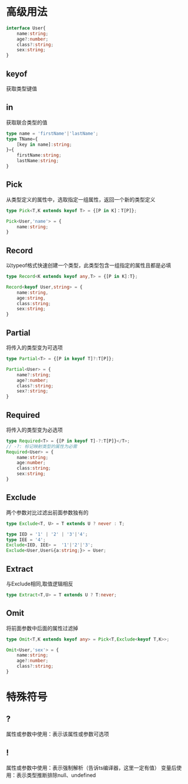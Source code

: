 # 高级用法

``` ts
interface User{
    name:string;
    age?:number;
    class?:string;
    sex:string;
}
```
## keyof
获取类型键值

## in
获取联合类型的值
``` ts
type name = 'firstName'|'lastName';
type TName={
    [key in name]:string;
}={
    firstName:string;
    lastName:string;
}
```

## Pick
从类型定义的属性中，选取指定一组属性，返回一个新的类型定义
``` ts
type Pick<T,K extends keyof T> = {[P in K]：T[P]};

Pick<User,'name'> = {
    name:string;
}
```

## Record
以typeof格式快速创建一个类型，此类型包含一组指定的属性且都是必填
``` ts
type Record<K extends keyof any,T> = {[P in K]:T};

Record<keyof User,string> = {
    name:string,
    age:string,
    class:string;
    sex:string;
}
```

## Partial
将传入的类型变为可选项
``` ts
type Partial<T> = {[P in keyof T]?:T[P]};

Partial<User> = {
    name?:string;
    age?:number;
    class?:string;
    sex?:string;
}
```

## Required
将传入的类型变为必选项
``` ts
type Required<T> = {[P in keyof T]-?:T[P]}</T>;
// -?: 标记映射类型的属性为必需
Required<User> = {
    name:string;
    age:number;
    class:string;
    sex:string;
}
```

## Exclude
两个参数对比过滤出前面参数独有的
``` ts
type Exclude<T, U> = T extends U ? never : T;

type IED = '1' | '2' | '3'|'4';
type IEE = '4';
Exclude<IED, IEE> =  '1'|'2'|'3';
Exclude<User,User&{a:string;}> = User;
```

## Extract
与Exclude相同,取值逻辑相反
``` ts
type Extract<T,U> = T extends U ? T:never;
```

## Omit
将前面参数中后面的属性过滤掉
``` ts
type Omit<T,K extends keyof any> = Pick<T,Exclude<keyof T,K>>;

Omit<User,'sex'> = {
    name:string;
    age?:number;
    class?:string;
}
```

# 特殊符号

## ?
属性或参数中使用：表示该属性或参数可选项

## !
属性或参数中使用：表示强制解析（告诉ts编译器，这里一定有值）
变量后使用：表示类型推断排除null、undefined



